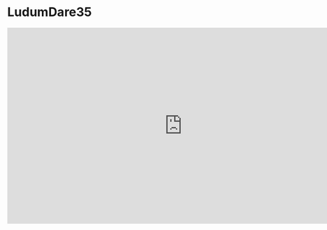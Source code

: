 # LudumDare35

<iframe id="embed" src="https://ludum-dare-35-chrisdlangton.c9users.io:8080/index.html" width="800" height="450" frameborder="0" allowfullscreen=""></iframe>
